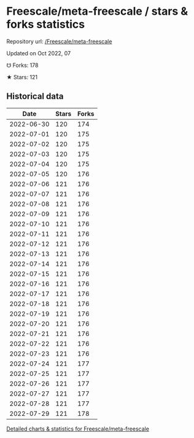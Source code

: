 # Freescale/meta-freescale / stars & forks statistics

Repository url: [/Freescale/meta-freescale](https://github.com/Freescale/meta-freescale)

Updated on Oct 2022, 07

☋ Forks: 178

★ Stars: 121

## Historical data
| Date | Stars | Forks |
|------|-------|-------|
| 2022-06-30 | 120 | 174 | 
| 2022-07-01 | 120 | 175 | 
| 2022-07-02 | 120 | 175 | 
| 2022-07-03 | 120 | 175 | 
| 2022-07-04 | 120 | 175 | 
| 2022-07-05 | 120 | 176 | 
| 2022-07-06 | 121 | 176 | 
| 2022-07-07 | 121 | 176 | 
| 2022-07-08 | 121 | 176 | 
| 2022-07-09 | 121 | 176 | 
| 2022-07-10 | 121 | 176 | 
| 2022-07-11 | 121 | 176 | 
| 2022-07-12 | 121 | 176 | 
| 2022-07-13 | 121 | 176 | 
| 2022-07-14 | 121 | 176 | 
| 2022-07-15 | 121 | 176 | 
| 2022-07-16 | 121 | 176 | 
| 2022-07-17 | 121 | 176 | 
| 2022-07-18 | 121 | 176 | 
| 2022-07-19 | 121 | 176 | 
| 2022-07-20 | 121 | 176 | 
| 2022-07-21 | 121 | 176 | 
| 2022-07-22 | 121 | 176 | 
| 2022-07-23 | 121 | 176 | 
| 2022-07-24 | 121 | 177 | 
| 2022-07-25 | 121 | 177 | 
| 2022-07-26 | 121 | 177 | 
| 2022-07-27 | 121 | 177 | 
| 2022-07-28 | 121 | 177 | 
| 2022-07-29 | 121 | 178 | 


[Detailed charts & statistics for Freescale/meta-freescale](https://reviewgithub.com/rep/Freescale/meta-freescale)
